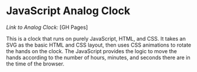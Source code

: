 # JavaScript Analog Clock

_Link to Analog Clock:_ [GH Pages]

This is a clock that runs on purely JavaScript, HTML, and CSS. It takes an SVG as the basic HTML and CSS layout, then uses CSS animations to rotate the hands on the clock. The JavaScript provides the logic to move the hands according to the number of hours, minutes, and seconds there are in the time of the browser.
